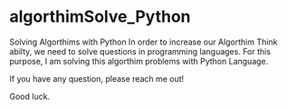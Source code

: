 # algorthimSolve_Python
Solving Algorthims with Python
In order to increase our Algorthim Think abilty, we need to solve questions in programming languages.
For this purpose, I am solving this algorthim problems with Python Language.

If you have any question, please reach me out!

Good luck.
